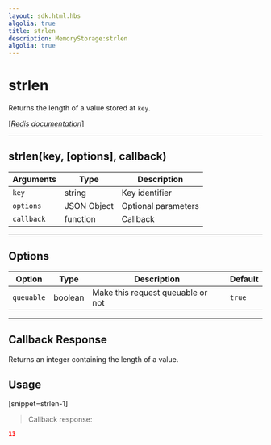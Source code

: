 ```yaml
---
layout: sdk.html.hbs
algolia: true
title: strlen
description: MemoryStorage:strlen
algolia: true
---
```

  

# strlen
Returns the length of a value stored at `key`.

[[_Redis documentation_]](https://redis.io/commands/strlen)

---

## strlen(key, [options], callback)

| Arguments | Type | Description |
|---------------|---------|----------------------------------------|
| `key` | string | Key identifier |
| `options` | JSON Object | Optional parameters |
| `callback` | function | Callback |

---

## Options

| Option | Type | Description | Default |
|---------------|---------|----------------------------------------|---------|
| `queuable` | boolean | Make this request queuable or not  | `true` |
---

## Callback Response

Returns an integer containing the length of a value.

## Usage

[snippet=strlen-1]
> Callback response:

```json
13
```